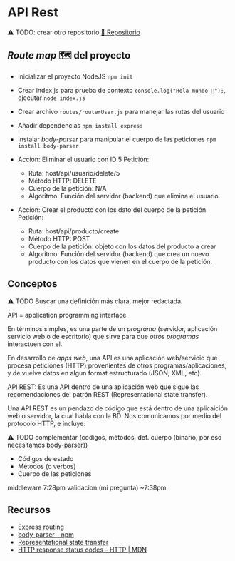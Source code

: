 # API Rest

⚠ TODO: crear otro repositorio
[🔗 Repositorio](https://github.com/alcardm/intro-nodejs-backend)

## _Route map_ 🗺 del proyecto

- Inicializar el proyecto NodeJS `npm init`
- Crear index.js para prueba de contexto `console.log("Hola mundo 👋");`, ejecutar `node index.js`
- Crear archivo `routes/routerUser.js` para manejar las rutas del usuario
- Añadir dependencias `npm install express`

- Instalar _body-parser_ para manipular el cuerpo de las peticiones `npm install body-parser`
- Acción: Eliminar el usuario con ID 5
  Petición:
  - Ruta: host/api/usuario/delete/5
  - Método HTTP: DELETE
  - Cuerpo de la petición: N/A
  - Algoritmo: Función del servidor (backend) que elimina el usuario
- Acción: Crear el producto con los dato del cuerpo de la petición
  Petición:
  - Ruta: host/api/producto/create
  - Método HTTP: POST
  - Cuerpo de la petición: objeto con los datos del producto a crear
  - Algoritmo: Función del servidor (backend) que crea un nuevo producto con los datos que vienen en el cuerpo de la petición.

## Conceptos

⚠ TODO Buscar una definición más clara, mejor redactada.

API = application programming interface

En términos simples, es una parte de un _programa_ (servidor, aplicación servicio web o de escritorio) que sirve para que _otros programas_ interactuen con el.

En desarrollo de _apps web_, una API es una aplicación web/servicio que procesa peticiones (HTTP) provenientes de otros programas/aplicaciones, y de vuelve datos en algun format estructurado (JSON, XML, etc).

API REST: Es una API dentro de una aplicación web que sigue las recomendaciones del patrón REST (Representational state transfer).

Una API REST es un pendazo de código que está dentro de una aplicaición web o servidor, la cual habla con la BD. Nos comunicamos por medio del protocolo HTTP, e incluye:

⚠ TODO complementar (codigos, métodos, def. cuerpo (binario, por eso necesitamos body-parser))

- Códigos de estado
- Métodos (o verbos)
- Cuerpo de las peticiones

middleware 7:28pm
validacion (mi pregunta) ~7:38pm

## Recursos

- [Express routing](https://expressjs.com/en/guide/routing.html)
- [body-parser - npm](https://www.npmjs.com/package/body-parser)
- [Representational state transfer](https://en.wikipedia.org/wiki/Representational_state_transfer)
- [HTTP response status codes - HTTP | MDN](https://developer.mozilla.org/en-US/docs/Web/HTTP/Status)
